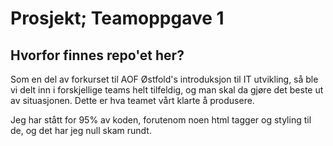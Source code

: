 # Prosjekt; Teamoppgave 1
## Hvorfor finnes repo'et her?
Som en del av forkurset til AOF Østfold's introduksjon til IT utvikling, så ble vi delt inn i forskjellige teams helt tilfeldig, og man skal da gjøre det beste ut av situasjonen.
Dette er hva teamet vårt klarte å produsere. 

Jeg har stått for 95% av koden, forutenom noen html tagger og styling til de, og det har jeg null skam rundt.
